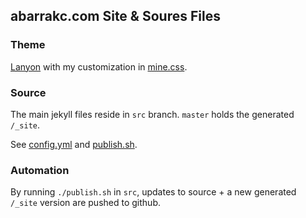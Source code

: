 ## abarrakc.com Site & Soures Files

### Theme
[Lanyon](http://lanyon.getpoole.com/) with my customization in [mine.css](https://github.com/abarrak/abarrak.github.io/blob/src/public/css/mine.css).
   

### Source
The main jekyll files reside in `src` branch. `master` holds the generated `/_site`.

See [config.yml](https://github.com/abarrak/abarrak.github.io/blob/src/_config.yml) 
and [publish.sh](https://github.com/abarrak/abarrak.github.io/blob/src/publish.sh).

### Automation
By running `./publish.sh` in `src`, updates to source + a new generated `/_site` version are pushed to github.
